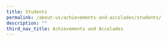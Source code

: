 ```yaml
---
title: Students
permalink: /about-us/achievements-and-accolades/students/
description: ""
third_nav_title: Achievements and Accolades
---
```


